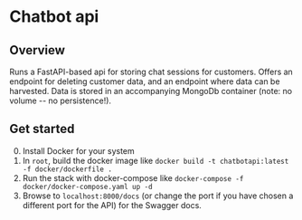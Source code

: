 # Chatbot api

## Overview
Runs a FastAPI-based api for storing chat sessions for customers. Offers an endpoint for deleting customer data, and an endpoint where data can be harvested. Data is stored in an accompanying MongoDb container (note: no volume -- no persistence!).

## Get started
0. Install Docker for your system
1. In `root`, build the docker image like `docker build -t chatbotapi:latest -f docker/dockerfile .`
2. Run the stack with docker-compose like `docker-compose -f docker/docker-compose.yaml up -d`
3. Browse to `localhost:8000/docs` (or change the port if you have chosen a different port for the API) for the Swagger docs.